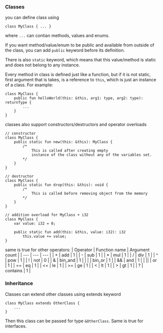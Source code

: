 ### Classes

you can define class using

```
class MyClass { ... }
```

where `...` can contian methods, values and enums.

If you want method/value/enum to be public and available from outside of the class, you can add `public` keyword before its definition.

There is also `static` keyword, which means that this value/method is static and does not belong to any instance.

Every method in class is defined just like a function, but if it is not static, first argument that is takes, is a reference to `this`, which is just an instance of a class. For example:

```
class MyClass {
    public fun helloWorld(this: &this, arg1: type, arg2: type): returnType {
        ...
    }
}
```

classes also support constructors/destructors and operator overloads

```
// constructor
class MyClass {
    public static fun new(this: &this): MyClass {
        /*
            This is called after creating empty
            instance of the class without any of the variables set.
        */
    }
}
```

```
// destructor
class MyClass {
    public static fun drop(this: &this): void {
        /*
            This is called before removing object from the memory
        */
    }
}
```

```
// addition overload for MyClass + i32
class MyClass {
    var value: i32 = 0;

    public static fun add(this: &this, value: i32): i32
        this.value += value;
}
```

same is true for other operators:
| Operator | Function name | Argument count |
| --- | --- | --- |
| + | add | 1 |
| - | sub | 1 |
| \* | mul | 1 |
| / | div | 1 |
| ^ | pow | 1 |
| ! | not | 0 |
| & | bin_and | 1 |
| \| | bin_or | 1 |
| && | and | 1 |
| \|\| | or | 1 |
| == | eq | 1 |
| <= | le | 1 |
| >= | ge | 1 |
| < | lt | 1 |
| > | gt | 1 |
| ? | contains | 1 |

### Inheritance

Classes can extend other classes using extends keyword

```
class MyClass extends OtherClass {
    ...
}
```

Then this class can be passed for type `&OtherClass`.
Same is true for interfaces.

